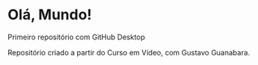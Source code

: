 # Olá, Mundo!
 
Primeiro repositório com GitHub Desktop

Repositório criado a partir do Curso em Vídeo, com Gustavo Guanabara.
